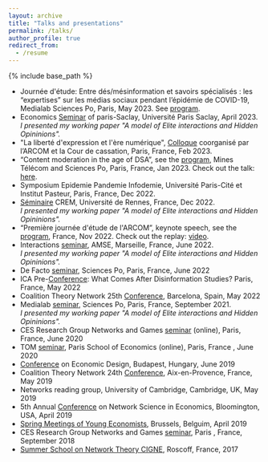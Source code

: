 ```yaml
---
layout: archive
title: "Talks and presentations" 
permalink: /talks/
author_profile: true
redirect_from:
  - /resume
---
```


{% include base_path %}
* Journée d'étude: Entre dés/mésinformation et savoirs spécialisés : les “expertises” sur les médias sociaux pendant l’épidémie de COVID-19, Medialab Sciences Po, Paris, May 2023. See [program](https://medialab.sciencespo.fr/actu/entre-desmesinformation-et-savoirs-specialises-les-expertises-sur-les-medias-sociaux-pendant-lepidemie-de-covid/).
* Economics [Seminar](http://www.ritm.universite-paris-saclay.fr/shaden-shabayek-universite-paris-saclay-universite-paris-1-at-the-economics-seminar-of-paris-saclay-ceps-epee-and-ritm/) of paris-Saclay, Université Paris Saclay, April 2023. <br>
*I presented my working paper "A model of Elite interactions and Hidden Opininions".* 
* "La liberté d'expression et l'ère numérique", [Colloque](https://www.courdecassation.fr/agenda-evenementiel/la-liberte-dexpression-et-lere-numerique) coorganisé par l’ARCOM et la Cour de cassation, Paris, France, Feb 2023. 
* “Content moderation in the age of DSA”, see the [program](https://www.dsacontentmoderationconference.fr/PROGRAM.html), Mines Télécom and Sciences Po, Paris, France, Jan 2023. Check out the talk: [here](https://twitter.com/ScPoChaireDGS/status/1626282542096687106). 
* Symposium Epidemie Pandemie Infodemie, Université Paris-Cité et Institut Pasteur, Paris, France, Dec 2022. 
* [Séminaire](https://www.univ-rennes.fr/evenements-0/seminaire-crem-a-model-of-elite-interactions-and-hidden-opinions) CREM, Université de Rennes, France, Dec 2022. <br>
*I presented my working paper "A model of Elite interactions and Hidden Opininions".*  
* “Première journée d'étude de l'ARCOM”, keynote speech, see the [program](https://www.linkedin.com/posts/arcom-regulateur-communication-audiovisuelle-numerique_le-programme-activity-6997908922099499008-zphX/?utm_source=share&utm_medium=member_desktop), France, Nov 2022. Check out the replay: [video](https://www.arcom.fr/actualites/premiere-journee-detudes-de-larcom-presentations-des-travaux-des-chercheurs-sur-les-medias-audiovisuels-et-numeriques).
* Interactions [seminar](https://www.amse-aixmarseille.fr/fr/evenements/shaden-shabayek), AMSE, Marseille, France, June 2022. <br>
*I presented my working paper "A model of Elite interactions and Hidden Opininions".* 
* De Facto [seminar](https://defacto-observatoire.fr/Actus/Vendredi-3-juin-troisieme-seminaire-de-recherche-DE-FACTO/), Sciences Po, Paris, France, June 2022
* ICA Pre-[Conference](https://citap.unc.edu/ica-preconference-2022/): What Comes After Disinformation Studies? Paris, France, May 2022
* Coalition Theory Network 25th [Conference](https://ctn2022.sciencesconf.org/data/pages/CTN_1.pdf), Barcelona, Spain, May 2022
* Medialab [seminar](https://medialab.sciencespo.fr/en/news/suivi-des-interventions-liees-a-la-desinformation-sur-les-principales-plateformes-de-medias-sociaux/), Sciences Po, Paris, France, September 2021. <br>
*I presented my working paper "A model of Elite interactions and Hidden Opininions".* 
* CES Research Group Networks and Games [seminar](https://sites.google.com/site/cesworkinggroupnetworks/) (online), Paris, France, June 2020
* TOM [seminar](https://www.parisschoolofeconomics.eu/en/research/seminars/lunch-s-theory-organisation-markets-tom/), Paris School of Economics (online), Paris, France , June 2020
* [Conference](http://mechanismdesign.eu/uncoming-events/conference-on-economic-design-of-sed/163/) on Economic Design, Budapest, Hungary, June 2019
* Coalition Theory Network 24th [Conference](http://www.coalitiontheory.net/content/24th-coalition-theory-network-workshop), Aix-en-Provence, France, May 2019
* Networks reading group, University of Cambridge, Cambridge, UK, May 2019
* 5th Annual [Conference](https://drive.google.com/file/d/1a7_-N_Vx5XbYDPymIQzWh_ksuvp5b8FY/view) on Network Science in Economics, Bloomington, USA, April 2019
* [Spring Meetings of Young Economists](https://eaye.weebly.com/), Brussels, Belguim, April 2019
* CES Research Group Networks and Games [seminar](https://sites.google.com/site/cesworkinggroupnetworks/), Paris , France, September 2018
* [Summer School on Network Theory CIGNE](https://sites.google.com/site/cigneworkshop2017/), Roscoff, France, 2017
